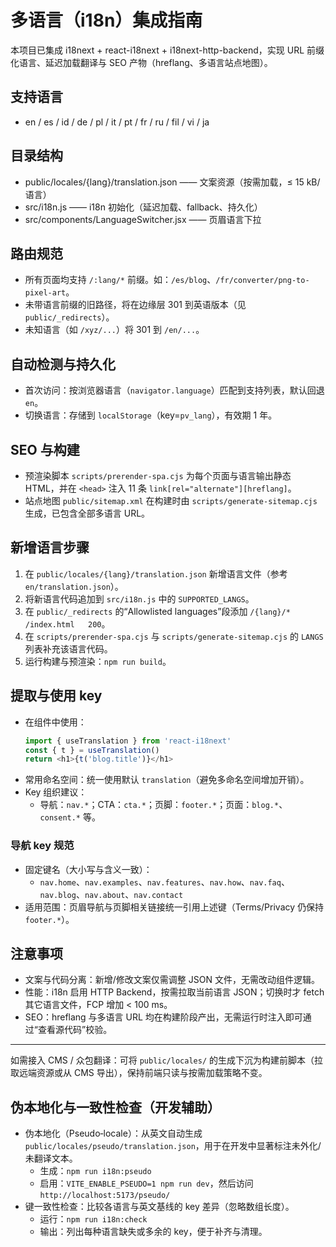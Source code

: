 # 多语言（i18n）集成指南

本项目已集成 i18next + react-i18next + i18next-http-backend，实现 URL 前缀化语言、延迟加载翻译与 SEO 产物（hreflang、多语言站点地图）。

## 支持语言
- en / es / id / de / pl / it / pt / fr / ru / fil / vi / ja

## 目录结构
- public/locales/{lang}/translation.json —— 文案资源（按需加载，≤ 15 kB/语言）
- src/i18n.js —— i18n 初始化（延迟加载、fallback、持久化）
- src/components/LanguageSwitcher.jsx —— 页眉语言下拉

## 路由规范
- 所有页面均支持 `/:lang/*` 前缀。如：`/es/blog`、`/fr/converter/png-to-pixel-art`。
- 未带语言前缀的旧路径，将在边缘层 301 到英语版本（见 `public/_redirects`）。
- 未知语言（如 `/xyz/...`）将 301 到 `/en/...`。

## 自动检测与持久化
- 首次访问：按浏览器语言（`navigator.language`）匹配到支持列表，默认回退 `en`。
- 切换语言：存储到 `localStorage`（key=`pv_lang`），有效期 1 年。

## SEO 与构建
- 预渲染脚本 `scripts/prerender-spa.cjs` 为每个页面与语言输出静态 HTML，并在 `<head>` 注入 11 条 `link[rel="alternate"][hreflang]`。
- 站点地图 `public/sitemap.xml` 在构建时由 `scripts/generate-sitemap.cjs` 生成，已包含全部多语言 URL。

## 新增语言步骤
1. 在 `public/locales/{lang}/translation.json` 新增语言文件（参考 `en/translation.json`）。
2. 将新语言代码追加到 `src/i18n.js` 中的 `SUPPORTED_LANGS`。
3. 在 `public/_redirects` 的“Allowlisted languages”段添加 `/{lang}/*    /index.html   200`。
4. 在 `scripts/prerender-spa.cjs` 与 `scripts/generate-sitemap.cjs` 的 `LANGS` 列表补充该语言代码。
5. 运行构建与预渲染：`npm run build`。

## 提取与使用 key
- 在组件中使用：
  ```js
  import { useTranslation } from 'react-i18next'
  const { t } = useTranslation()
  return <h1>{t('blog.title')}</h1>
  ```
- 常用命名空间：统一使用默认 `translation`（避免多命名空间增加开销）。
- Key 组织建议：
  - 导航：`nav.*`；CTA：`cta.*`；页脚：`footer.*`；页面：`blog.*`、`consent.*` 等。

### 导航 key 规范
- 固定键名（大小写与含义一致）：
  - `nav.home`、`nav.examples`、`nav.features`、`nav.how`、`nav.faq`、`nav.blog`、`nav.about`、`nav.contact`
- 适用范围：页眉导航与页脚相关链接统一引用上述键（Terms/Privacy 仍保持 `footer.*`）。

## 注意事项
- 文案与代码分离：新增/修改文案仅需调整 JSON 文件，无需改动组件逻辑。
- 性能：i18n 启用 HTTP Backend，按需拉取当前语言 JSON；切换时才 fetch 其它语言文件，FCP 增加 < 100 ms。
- SEO：hreflang 与多语言 URL 均在构建阶段产出，无需运行时注入即可通过“查看源代码”校验。

---

如需接入 CMS / 众包翻译：可将 `public/locales/` 的生成下沉为构建前脚本（拉取远端资源或从 CMS 导出），保持前端只读与按需加载策略不变。

## 伪本地化与一致性检查（开发辅助）
- 伪本地化（Pseudo‑locale）：从英文自动生成 `public/locales/pseudo/translation.json`，用于在开发中显著标注未外化/未翻译文本。
  - 生成：`npm run i18n:pseudo`
  - 启用：`VITE_ENABLE_PSEUDO=1 npm run dev`，然后访问 `http://localhost:5173/pseudo/`
- 键一致性检查：比较各语言与英文基线的 key 差异（忽略数组长度）。
  - 运行：`npm run i18n:check`
  - 输出：列出每种语言缺失或多余的 key，便于补齐与清理。
